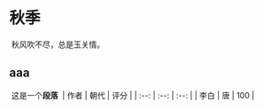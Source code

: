 # 秋季
​
秋风吹不尽，总是玉关情。
​
## aaa
​
这是一个**段落**
​
| 作者 | 朝代 | 评分 |
| :--: | :--: | :--: |
| 李白 |  唐  | 100  |